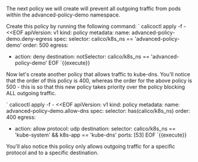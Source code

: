 The next policy we will create will prevent all outgoing traffic from pods within the advanced-policy-demo namespace.

Create this policy by running the following command:
`
calicoctl apply -f - <<EOF
apiVersion: v1
kind: policy
metadata:
  name: advanced-policy-demo.deny-egress
spec:
  selector: calico/k8s_ns == 'advanced-policy-demo'
  order: 500
  egress:
  - action: deny
    destination:
      notSelector: calico/k8s_ns == 'advanced-policy-demo'
EOF
`{{execute}}

Now let's create another policy that allows traffic to kube-dns.  You'll notice that the order of this policy is 400, whereas the order for the above policy is 500 - this is so that this new policy takes priority over the policy blocking ALL outgoing traffic.


`
calicoctl apply -f - <<EOF
apiVersion: v1
kind: policy
metadata:
  name: advanced-policy-demo.allow-dns
spec:
  selector: has(calico/k8s_ns)
  order: 400
  egress:
  - action: allow
    protocol: udp
    destination:
      selector: calico/k8s_ns == 'kube-system' && k8s-app == 'kube-dns'
      ports: [53]
EOF
`{{execute}}

You'll also notice this policy only allows outgoing traffic for a specific protocol and to a specific destination.
